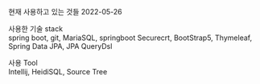 현재 사용하고 있는 것들 2022-05-26

사용한 기술 stack<br>
spring boot, git, MariaSQL, springboot Securecrt, BootStrap5, Thymeleaf, Spring Data JPA, JPA QueryDsl

사용 Tool<br>
Intellij, HeidiSQL, Source Tree 
